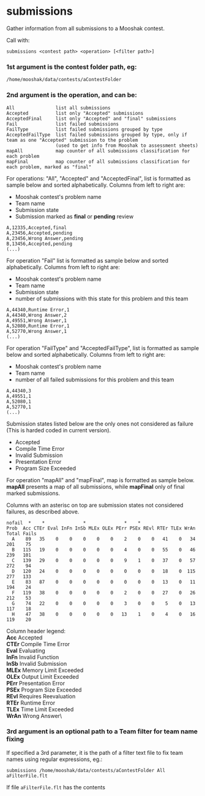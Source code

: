 # submissions
Gather information from all submissions to a Mooshak contest.

Call with:

`submissions <contest path> <operation> [<filter path>]`

### 1st argument is the contest folder path, eg:
 
 `/home/mooshak/data/contests/aContestFolder`
 
### 2nd argument is the operation, and can be:
``` 
All               list all submissions
Accepted          list only "Accepted" submissions
AcceptedFinal     list only "Accepted" and "final" submissions
Fail              list failed submissions
FailType          list failed submissions grouped by type
AcceptedFailType  list failed submissions grouped by type, only if team as one "Accepted" submission to the problem
                  (used to get info from Mooshak to assessment sheets)
mapAll            map counter of all submissions classification for each problem
mapFinal          map counter of all submissions classification for each problem, marked as "final"
```

For operations: "All", "Accepted" and "AcceptedFinal", list is formatted as sample below and sorted alphabetically.
Columns from left to right are:

- Mooshak contest's problem name
- Team name
- Submission state
- Submission marked as **final** or **pending** review

 ``` 
 A,12335,Accepted,final
 A,23456,Accepted,pending
 A,23456,Wrong Answer,pending
 B,13456,Accepted,pending
 (...)
 ``` 
 For operation "Fail" list is formatted as sample below and sorted alphabetically.
 Columns from left to right are:

- Mooshak contest's problem name
- Team name
- Submission state
- number of submissions with this state for this problem and this team

 ``` 
 A,44340,Runtime Error,1
 A,44340,Wrong Answer,2
 A,49551,Wrong Answer,1
 A,52080,Runtime Error,1
 A,52770,Wrong Answer,1
 (...)
 ``` 
 For operation "FailType" and "AcceptedFailType", list is formatted as sample below and sorted alphabetically.
 Columns from left to right are:

- Mooshak contest's problem name
- Team name
- number of all failed submissions for this problem and this team

 ``` 
 A,44340,3
 A,49551,1
 A,52080,1
 A,52770,1
 (...)
 ``` 
 Submission states listed below are the only ones not considered as failure	(This is harded coded in current version).
 -	Accepted
 -	Compile Time Error
 -	Invalid Submission
 -	Presentation Error
 -	Program Size Exceeded

For operation "mapAll" and "mapFinal", map is formatted as sample below.
**mapAll** presents a map of all submissions, while **mapFinal** only of final marked submissions.   

Columns with an asterisc on top are submission states not considered failures, as described above.

 ``` 
 nofail  *    *              *              *    *
 Prob  Acc CTEr Eval InFn InSb MLEx OLEx PErr PSEx REvl RTEr TLEx WrAn Total Fails
   A    89   35    0    0    0    0    0    2    0    0   41    0   34   201    75
   B   115   19    0    0    0    0    0    4    0    0   55    0   46   239   101
   C   139   29    0    0    0    0    0    9    1    0   37    0   57   272    94
   D   120   24    0    0    0    0    0    0    0    0   18    0  115   277   133
   E    83   87    0    0    0    0    0    0    0    0   13    0   11   194    24
   F   119   38    0    0    0    0    0    2    0    0   27    0   26   212    53
   G    74   22    0    0    0    0    0    3    0    0    5    0   13   117    18
   H    47   38    0    0    0    0    0   13    1    0    4    0   16   119    20
``` 
Column header legend:\
**Acc** Accepted\
**CTEr** Compile Time Error\
**Eval** Evaluating\
**InFn** Invalid Function\
**InSb** Invalid Submission\
**MLEx** Memory Limit Exceeded\
**OLEx** Output Limit Exceeded\
**PErr** Presentation Error\
**PSEx** Program Size Exceeded\
**REvl** Requires Reevaluation\
**RTEr** Runtime Error\
**TLEx** Time Limit Exceeded\
**WrAn** Wrong Answer\



### 3rd argument is an optional path to a Team filter for team name fixing
If specified a 3rd parameter, it is the path of a filter text file to fix team names using regular expressions, eg.:

`submissions /home/mooshak/data/contests/aContestFolder All aFilterFile.flt`

If file `aFilterFile.flt` has the contents


 

